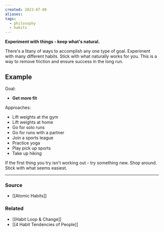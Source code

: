```yaml
---
created: 2023-07-08
aliases: 
tags:
  - philosophy
  - habits
---
```

**Experiment with things - keep what's natural.**

There's a litany of ways to accomplish any one type of goal. Experiment with many different habits. Stick with what naturally works for you. This is a way to remove friction and ensure success in the long run. 

## Example

Goal: 

- **Get more fit**

Approaches:

- Lift weights at the gym
- Lift weights at home
- Go for solo runs
- Go for runs with a partner
- Join a sports league
- Practice yoga
- Play pick up sports
- Take up hiking

If the first thing you try isn't working out - try something new. Shop around. Stick with what seems easiest.

---

### Source
- [[Atomic Habits]]

### Related
- [[Habit Loop & Change]]
- [[4 Habit Tendencies of People]]